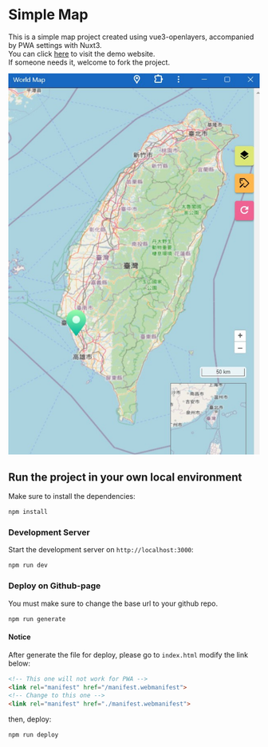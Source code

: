 # Simple Map
This is a simple map project created using vue3-openlayers, accompanied by PWA settings with Nuxt3.  
You can click [here](https://chungyingho.github.io/Simple-Map/) to visit the demo website.  
If someone needs it, welcome to fork the project.

![](./screenshot.jpg)

## Run the project in your own local environment

Make sure to install the dependencies:

```bash
npm install
```

### Development Server

Start the development server on `http://localhost:3000`:

```bash
npm run dev
```

### Deploy on Github-page
You must make sure to change the base url to your github repo.

```bash
npm run generate
```

#### Notice

After generate the file for deploy, please go to `index.html` modify the link below:

```html
<!-- This one will not work for PWA -->
<link rel="manifest" href="/manifest.webmanifest">
<!-- Change to this one -->
<link rel="manifest" href="./manifest.webmanifest">
```

then, deploy:
```bash
npm run deploy
```